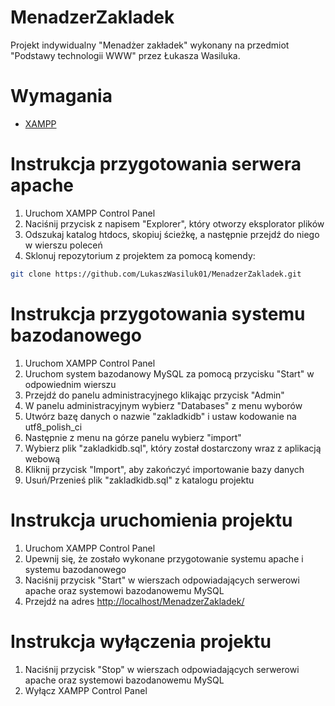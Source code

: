 # MenadzerZakladek
Projekt indywidualny "Menadżer zakładek" wykonany na przedmiot "Podstawy technologii WWW" przez Łukasza Wasiluka.

# Wymagania

- [XAMPP](https://www.apachefriends.org/pl/index.html)

# Instrukcja przygotowania serwera apache

1. Uruchom XAMPP Control Panel
1. Naciśnij przycisk z napisem "Explorer", który otworzy eksplorator plików
1. Odszukaj katalog htdocs, skopiuj ścieżkę, a następnie przejdź do niego w wierszu poleceń
1.  Sklonuj repozytorium z projektem za pomocą komendy:
```bash
git clone https://github.com/LukaszWasiluk01/MenadzerZakladek.git
```

# Instrukcja przygotowania systemu bazodanowego

1. Uruchom XAMPP Control Panel
1. Uruchom system bazodanowy MySQL za pomocą przycisku "Start" w odpowiednim wierszu
1. Przejdź do panelu administracyjnego klikając przycisk "Admin"
1. W panelu administracyjnym wybierz "Databases" z menu wyborów
1. Utwórz bazę danych o nazwie "zakladkidb" i ustaw kodowanie na utf8_polish_ci
1. Następnie z menu na górze panelu wybierz "import"
1. Wybierz plik "zakladkidb.sql", który został dostarczony wraz z aplikacją webową
1. Kliknij przycisk "Import", aby zakończyć importowanie bazy danych
1. Usuń/Przenieś plik "zakladkidb.sql" z katalogu projektu

# Instrukcja uruchomienia projektu
1. Uruchom XAMPP Control Panel
1. Upewnij się, że zostało wykonane przygotowanie systemu apache i systemu bazodanowego
1. Naciśnij przycisk "Start" w wierszach odpowiadających serwerowi apache oraz systemowi bazodanowemu MySQL
1. Przejdź na adres [http://localhost/MenadzerZakladek/](http://localhost/MenadzerZakladek/)

# Instrukcja wyłączenia projektu
1. Naciśnij przycisk "Stop"  w wierszach odpowiadających serwerowi apache oraz systemowi bazodanowemu MySQL
1. Wyłącz XAMPP Control Panel